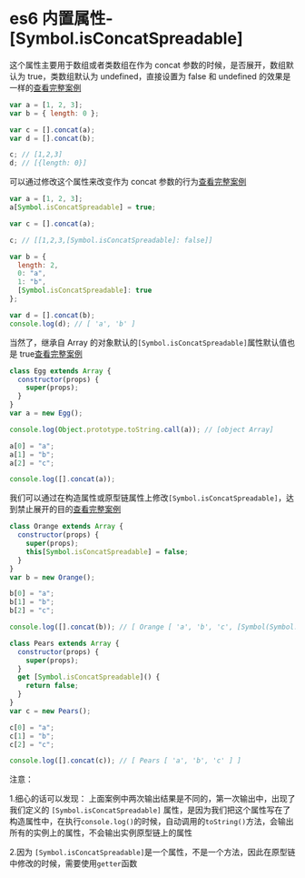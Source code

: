 <!-- Date: 2018-06-17 16:11:16 -->

# es6 内置属性-[Symbol.isConcatSpreadable]

这个属性主要用于数组或者类数组在作为 concat 参数的时候，是否展开，数组默认为 true，类数组默认为 undefined，直接设置为 false 和 undefined 的效果是一样的[查看完整案例](./demo1.js)

```js
var a = [1, 2, 3];
var b = { length: 0 };

var c = [].concat(a);
var d = [].concat(b);

c; // [1,2,3]
d; // [{length: 0}]
```

可以通过修改这个属性来改变作为 concat 参数的行为[查看完整案例](./demo2.js)

```js
var a = [1, 2, 3];
a[Symbol.isConcatSpreadable] = true;

var c = [].concat(a);

c; // [[1,2,3,[Symbol.isConcatSpreadable]: false]]

var b = {
  length: 2,
  0: "a",
  1: "b",
  [Symbol.isConcatSpreadable]: true
};

var d = [].concat(b);
console.log(d); // [ 'a', 'b' ]
```

当然了，继承自 Array 的对象默认的`[Symbol.isConcatSpreadable]`属性默认值也是 true[查看完整案例](./demo3.js)

```js
class Egg extends Array {
  constructor(props) {
    super(props);
  }
}
var a = new Egg();

console.log(Object.prototype.toString.call(a)); // [object Array]

a[0] = "a";
a[1] = "b";
a[2] = "c";

console.log([].concat(a));
```

我们可以通过在构造属性或原型链属性上修改`[Symbol.isConcatSpreadable]`，达到禁止展开的目的[查看完整案例](./demo4.js)

```js
class Orange extends Array {
  constructor(props) {
    super(props);
    this[Symbol.isConcatSpreadable] = false;
  }
}
var b = new Orange();

b[0] = "a";
b[1] = "b";
b[2] = "c";

console.log([].concat(b)); // [ Orange [ 'a', 'b', 'c', [Symbol(Symbol.isConcatSpreadable)]: false ] ]

class Pears extends Array {
  constructor(props) {
    super(props);
  }
  get [Symbol.isConcatSpreadable]() {
    return false;
  }
}
var c = new Pears();

c[0] = "a";
c[1] = "b";
c[2] = "c";

console.log([].concat(c)); // [ Pears [ 'a', 'b', 'c' ] ]
```

注意：

1.细心的话可以发现： 上面案例中两次输出结果是不同的，第一次输出中，出现了我们定义的 `[Symbol.isConcatSpreadable]` 属性，是因为我们把这个属性写在了构造属性中，在执行`console.log()`的时候，自动调用的`toString()`方法，会输出所有的实例上的属性，不会输出实例原型链上的属性

2.因为 `[Symbol.isConcatSpreadable]`是一个属性，不是一个方法，因此在原型链中修改的时候，需要使用`getter`函数
